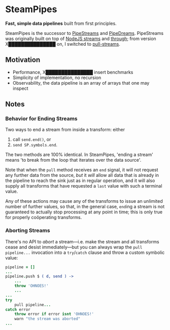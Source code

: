 

# SteamPipes

**Fast, simple data pipelines** built from first principles.

SteamPipes is the successor to [PipeStreams](https://github.com/loveencounterflow/pipestreams) and
[PipeDreams](https://github.com/loveencounterflow/pipedreams). PipeStreams was originally built on top of
[NodeJS streams](X███████████████) and [through](X███████████████); from version X███████████████ on, I
switched to [pull-streams](https://pull-stream.github.io).

## Motivation

* Performance, X███████████████ insert benchmarks
* Simplicity of implementation, no recursion
* Observability, the data pipeline is an array of arrays that one may inspect

## Notes

### Behavior for Ending Streams

Two ways to end a stream from inside a transform: either

1)	call `send.end()`, or
2)	`send SP.symbols.end`.

The two methods are 100% identical. In SteamPipes, 'ending a stream' means 'to break from the loop that
iterates over the data source'.

Note that when the `pull` method receives an `end` signal, it will not request any further data from the
source, *but* it *will* allow all data that is already in the pipeline to reach the sink just as in regular
operation, and it will also supply all transforms that have requested a `last` value with such a terminal
value.

Any of these actions may cause any of the transforms to issue an unlimited number of further values, so
that, in the general case, `end`ing a stream is not guaranteed to actually stop processing at any point in
time; this is only true for properly coöperating transforms.



### Aborting Streams

There's no API to *abort* a stream—i.e. make the stream and all transforms cease and desist immediately—but
you can always wrap the `pull pipeline...` invocation into a `try`/`catch` clause and throw a custom
symbolic value:

```coffee
pipeline = []
...
pipeline.push $ ( d, send ) ->
	...
	throw 'OHNOES!'
	...
...
try
	pull pipeline...
catch error
	throw error if error isnt 'OHNOES!'
	warn "the stream was aborted"
...
```
